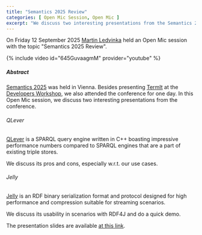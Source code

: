 ```yaml
---
title: "Semantics 2025 Review"
categories: [ Open Mic Session, Open Mic ]
excerpt: "We discuss two interesting presentations from the Semantics 2025 conference."
---
```



On Friday 12 September 2025 [Martin Ledvinka](https://kbss.felk.cvut.cz/web/team#martin-ledvinka) held an Open Mic
session with the topic \"Semantics 2025 Review\".

{% include video id="645GuvaagmM" provider="youtube" %}

##### Abstract

[Semantics 2025](https://2025-eu.semantics.cc/) was held in Vienna. Besides
presenting [TermIt](http://kbss-cvut.github.io/termit-web) at
the [Developers Workshop](https://semantics2025.semdev.org/), we also
attended the conference for one day. In this Open Mic session, we discuss two interesting presentations from the
conference.

###### QLever

[QLever](https://qlever.dev/) is a SPARQL query engine written in C++ boasting impressive performance numbers compared to SPARQL engines that
are a part of existing triple stores.

We discuss its pros and cons, especially w.r.t. our use cases.

###### Jelly

[Jelly](https://jelly-rdf.github.io/dev/) is an RDF binary serialization format and protocol designed for high performance and compression suitable for
streaming scenarios.

We discuss its usability in scenarios with RDF4J and do a quick demo.

The presentation slides are
available [at this link](https://drive.google.com/drive/folders/1av8p5QM3ebM4V2lX9csUB7TXRpWNt27e?usp=sharing).
